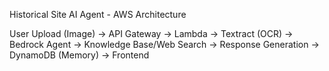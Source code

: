 Historical Site AI Agent - AWS Architecture


User Upload (Image) → API Gateway → Lambda → Textract (OCR) → Bedrock Agent → Knowledge Base/Web Search → Response Generation → DynamoDB (Memory) → Frontend
